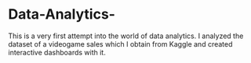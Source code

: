 # Data-Analytics-

This is a very first attempt into the world of data analytics.
I analyzed the dataset of a videogame sales which I obtain from Kaggle and created interactive dashboards with it.
